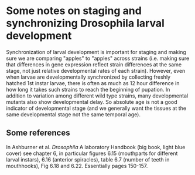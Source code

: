 # Some notes on staging and synchronizing Drosophila larval development

Synchronization of larval development is important for staging and making sure we are comparing "apples" to "apples" across strains (i.e. making sure that differences in gene expression reflect strain differences at the same stage, not just relative developmental rates of each strain). However, even when larvae are developmentally synchronized by collecting freshly hatched 1st instar larvae, there is often as much as 12 hour difference in how long it takes such strains to reach the beginning of pupation. In addition to variation among different wild type strains, many developmental mutants also show developmental delay. So absolute age is not a good indicator of developmental stage (and we generally want the tissues at the same developmental stage not the same temporal age). 


## Some references
In Ashburner et al. *Drosophila* A laboratory Handbook (big book, light blue cover) see chapter 6, in particular figures 6.15 (mouthparts for different larval instars), 6.16 (anterior spiracles), table 6.7 (number of teeth in mouthhooks), Fig 6.18 and 6.22. Essentially pages 150-157.
